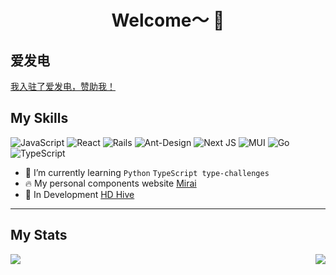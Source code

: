 <h1 align="center">Welcome～ 🎉</h1>

## 爱发电

[我入驻了爱发电，赞助我！](https://afdian.com/a/hdhive) 


## My Skills

![JavaScript](https://img.shields.io/badge/javascript-%23323330.svg?style=for-the-badge&logo=javascript&logoColor=%23F7DF1E) ![React](https://img.shields.io/badge/react-%2320232a.svg?style=for-the-badge&logo=react&logoColor=%2361DAFB) ![Rails](https://img.shields.io/badge/rails-%23CC0000.svg?style=for-the-badge&logo=ruby-on-rails&logoColor=white) ![Ant-Design](https://img.shields.io/badge/-AntDesign-%230170FE?style=for-the-badge&logo=ant-design&logoColor=white) ![Next JS](https://img.shields.io/badge/Next-black?style=for-the-badge&logo=next.js&logoColor=white) ![MUI](https://img.shields.io/badge/MUI-%230081CB.svg?style=for-the-badge&logo=mui&logoColor=white) ![Go](https://img.shields.io/badge/go-%2300ADD8.svg?style=for-the-badge&logo=go&logoColor=white) ![TypeScript](https://img.shields.io/badge/typescript-%23007ACC.svg?style=for-the-badge&logo=typescript&logoColor=white)

- 🌱 I’m currently learning `Python` `TypeScript
type-challenges`
- 🔥 My personal components website [Mirai](https://mirai.xifo.in)
- 🌈 In Development [HD Hive](https://hdhive.org)

***

## My Stats

<img align="right" src="https://seif-stats.vercel.app/api/top-langs/?username=xifo-wu&langs_count=8" />

<img src="https://seif-stats.vercel.app/api?username=xifo-wu&count_private=true&show_icons=true&theme=algolia" />
